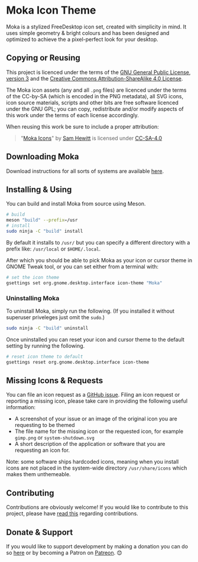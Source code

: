 Moka Icon Theme
===============

Moka is a stylized FreeDesktop icon set, created with simplicity in mind. It uses simple geometry & bright colours and has been designed and optimized to achieve the a pixel-perfect look for your desktop.

## Copying or Reusing

This project is licenced under the terms of the [GNU General Public License, version 3](https://www.gnu.org/licenses/gpl-3.0.txt) and the [Creative Commons Attribution-ShareAlike 4.0 License](https://creativecommons.org/licenses/by-sa/4.0/).

The Moka icon assets (any and all `.png` files) are licenced under the terms of the CC-by-SA (which is encoded in the PNG metadata), all SVG icons, icon source materials, scripts and other bits are free software licenced under the GNU GPL; you can copy, redistribute and/or modify aspects of this work under the terms of each license accordingly.

When reusing this work be sure to include a proper attribution:

> "[Moka Icons](http://snwh.org/moka)" by [Sam Hewitt](http://samuelhewitt.com/) is licensed under [CC-SA-4.0](http://creativecommons.org/licenses/by-sa/4.0/)

## Downloading Moka

Download instructions for all sorts of systems are available [here](https://snwh.org/moka/download).

## Installing & Using

You can build and install Moka from source using Meson.

```bash
# build
meson "build" --prefix=/usr
# install
sudo ninja -C "build" install
```

By default it installs to `/usr/` but you can specify a different directory with a prefix like: `/usr/local` or `$HOME/.local`.

After which you should be able to pick Moka as your icon or cursor theme in GNOME Tweak tool, or you can set either from a terminal with:

```bash
# set the icon theme
gsettings set org.gnome.desktop.interface icon-theme "Moka"
```

### Uninstalling Moka

To uninstall Moka, simply run the following. (If you installed it without superuser priveleges just omit the  `sudo`.)

```bash
sudo ninja -C "build" uninstall
```

Once uninstalled you can reset your icon and cursor theme to the default setting by running the following.

```bash
# reset icon theme to default
gsettings reset org.gnome.desktop.interface icon-theme
```

## Missing Icons & Requests

You can file an icon request as a [GitHub issue](https://github.com/snwh/moka-icon-theme/issues/new). Filing an icon request or reporting a missing icon, please take care in providing the following useful information: 

 - A screenshot of your issue or an image of the original icon you are requesting to be themed
 - The file name for the missing icon or the requested icon, for example `gimp.png` or `system-shutdown.svg`
 - A short description of the application or software that you are requesting an icon for.

Note: some software ships hardcoded icons, meaning when you install icons are not placed in the system-wide directory `/usr/share/icons` which makes them unthemeable.

## Contributing

Contributions are obviously welcome! If you would like to contribute to this project, please have [read this](/CONTRIBUTING.md) regarding contributions.

## Donate & Support

If you would like to support development by making a donation you can do so [here](https://snwh.org/donate) or by becoming a Patron on [Patreon](http://patreon.com/snwh/). &#x1F60A;
